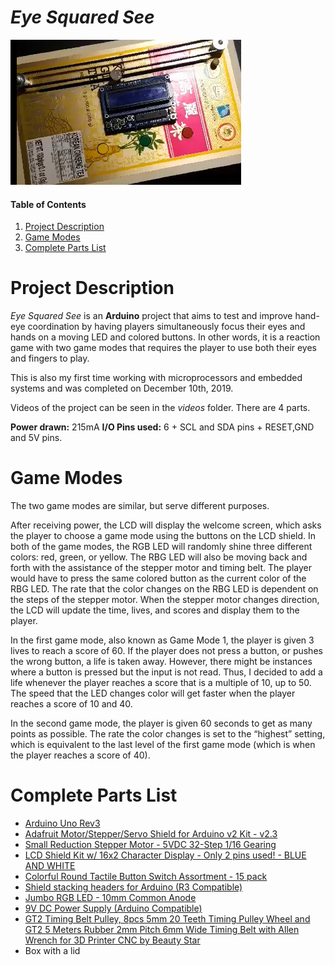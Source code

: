 # *Eye Squared See*

![photo](https://github.com/mxmsunny/eye_squared_see/blob/master/project.png "Picture of the finished product")

#### Table of Contents
1. [Project Description](#project)<br/>
2. [Game Modes](#mode)<br/>
3. [Complete Parts List](#parts)


# <a name="project">Project Description</a>
*Eye Squared See* is an **Arduino** project that aims to test and improve hand-eye coordination by having players simultaneously focus their eyes and hands on a moving LED and colored buttons. In other words, it is a reaction game with two game modes that requires the player to use both their eyes and fingers to play.

This is also my first time working with microprocessors and embedded systems and was completed on December 10th, 2019.

Videos of the project can be seen in the *videos* folder. There are 4 parts.

**Power drawn:** 215mA
**I/O Pins used:** 6 + SCL and SDA pins + RESET,GND and 5V pins.

# <a name="mode">Game Modes</a>
The two game modes are similar, but serve different purposes.

After receiving power, the LCD will display the welcome screen, which asks the player to choose a game mode using the buttons on the LCD shield. In both of the game modes, the RGB LED will randomly shine three different colors: red, green, or yellow. The RBG LED will also be moving back and forth with the assistance of the stepper motor and timing belt. The player would have to press the same colored button as the current color of the RBG LED. The rate that the color changes on the RBG LED is dependent on the steps of the stepper motor. When the stepper motor changes direction, the LCD will update the time, lives, and scores and display them to the player.

In the first game mode, also known as Game Mode 1, the player is given 3 lives to reach a score of 60. If the player does not press a button, or pushes the wrong button, a life is taken away. However, there might be instances where a button is pressed but the input is not read. Thus, I decided to add a life whenever the player reaches a score that is a multiple of 10, up to 50. The speed that the LED changes color will get faster when the player reaches a score of 10 and 40.

In the second game mode, the player is given 60 seconds to get as many points as possible. The rate the color changes is set to the “highest” setting, which is equivalent to the last level of the first game mode (which is when the player reaches a score of 40).

# <a name="parts">Complete Parts List</a>
* [Arduino Uno Rev3](https://store.arduino.cc/usa/arduino-uno-rev3)
* [Adafruit Motor/Stepper/Servo Shield for Arduino v2 Kit - v2.3](https://www.adafruit.com/product/1438)
* [Small Reduction Stepper Motor - 5VDC 32-Step 1/16 Gearing](https://www.adafruit.com/product/858)
* [LCD Shield Kit w/ 16x2 Character Display - Only 2 pins used! - BLUE AND WHITE](https://www.adafruit.com/product/772)
* [Colorful Round Tactile Button Switch Assortment - 15 pack](https://www.adafruit.com/product/1009)
* [Shield stacking headers for Arduino (R3 Compatible)](https://www.adafruit.com/product/85)
* [Jumbo RGB LED - 10mm Common Anode](https://tinkersphere.com/standard-leds/1337-jumbo-rgb-led-10mm-common-anode.html)
* [9V DC Power Supply (Arduino Compatible)](https://tinkersphere.com/arduino-compatible-components/142-9v-wall-power-adapter-arduino-compatible.html)
* [GT2 Timing Belt Pulley, 8pcs 5mm 20 Teeth Timing Pulley Wheel and GT2 5 Meters Rubber 2mm Pitch 6mm Wide Timing Belt with Allen Wrench for 3D Printer CNC by Beauty Star](http://amzn.com/B0776KXY8G)
* Box with a lid
